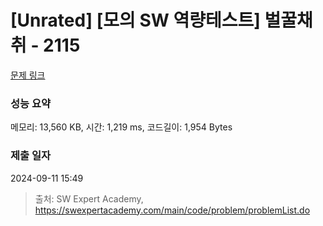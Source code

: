 # [Unrated] [모의 SW 역량테스트] 벌꿀채취 - 2115 

[문제 링크](https://swexpertacademy.com/main/code/problem/problemDetail.do?contestProbId=AV5V4A46AdIDFAWu) 

### 성능 요약

메모리: 13,560 KB, 시간: 1,219 ms, 코드길이: 1,954 Bytes

### 제출 일자

2024-09-11 15:49



> 출처: SW Expert Academy, https://swexpertacademy.com/main/code/problem/problemList.do